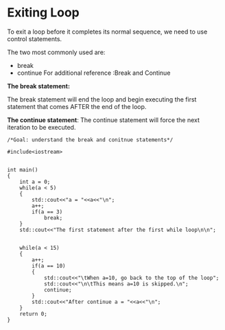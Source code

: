 # Exiting Loop

To exit a loop before it completes its normal sequence, we need to use control statements.

The two most commonly used are:

* break
* continue
For additional reference :Break and Continue

**The break statement:**

The break statement will end the loop and begin executing the first statement that comes AFTER the end of the loop.

**The continue statement**: The continue statement will force the next iteration to be executed.

```
/*Goal: understand the break and conitnue statements*/

#include<iostream>


int main()
{
    int a = 0;
    while(a < 5)
    {
        std::cout<<"a = "<<a<<"\n";       
        a++;
        if(a == 3)
            break;
    }
    std::cout<<"The first statement after the first while loop\n\n";
    
    
    while(a < 15)
    {
        a++;
        if(a == 10)
        {
            std::cout<<"\tWhen a=10, go back to the top of the loop";
            std::cout<<"\n\tThis means a=10 is skipped.\n";
            continue;
        }
        std::cout<<"After continue a = "<<a<<"\n";           
    }
    return 0;
}
```
